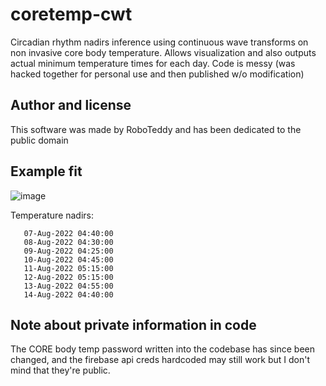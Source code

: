 # coretemp-cwt
Circadian rhythm nadirs inference using continuous wave transforms on non invasive core body temperature. Allows visualization and also outputs actual minimum temperature times for each day. Code is messy (was hacked together for personal use and then published w/o modification)

## Author and license

This software was made by RoboTeddy and has been dedicated to the public domain

## Example fit

![image](https://user-images.githubusercontent.com/172271/185003794-a671a896-37d4-42d0-be70-45d187c8351c.png)

Temperature nadirs:

```
   07-Aug-2022 04:40:00
   08-Aug-2022 04:30:00
   09-Aug-2022 04:25:00
   10-Aug-2022 04:45:00
   11-Aug-2022 05:15:00
   12-Aug-2022 05:15:00
   13-Aug-2022 04:55:00
   14-Aug-2022 04:40:00
```



## Note about private information in code

The CORE body temp password written into the codebase has since been changed, and the firebase api creds hardcoded may still work but I don't mind that they're public.
